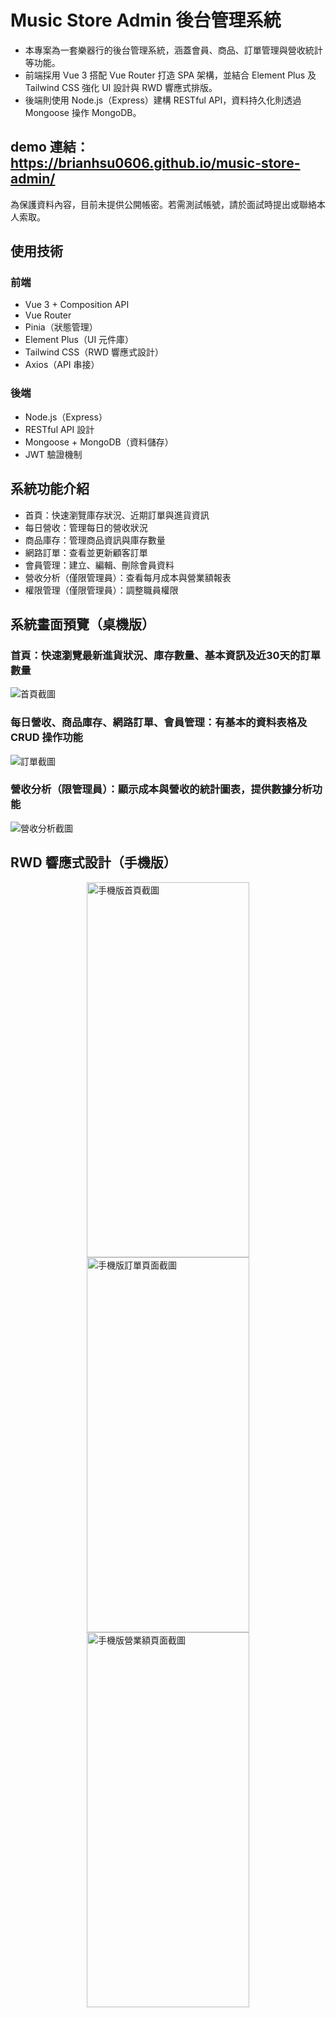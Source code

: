 # Music Store Admin 後台管理系統

- 本專案為一套樂器行的後台管理系統，涵蓋會員、商品、訂單管理與營收統計等功能。
- 前端採用 Vue 3 搭配 Vue Router 打造 SPA 架構，並結合 Element Plus 及 Tailwind CSS 強化 UI 設計與 RWD 響應式排版。
- 後端則使用 Node.js（Express）建構 RESTful API，資料持久化則透過 Mongoose 操作 MongoDB。

## demo 連結：https://brianhsu0606.github.io/music-store-admin/
為保護資料內容，目前未提供公開帳密。若需測試帳號，請於面試時提出或聯絡本人索取。

## 使用技術

### 前端
- Vue 3 + Composition API
- Vue Router
- Pinia（狀態管理）
- Element Plus（UI 元件庫）
- Tailwind CSS（RWD 響應式設計）
- Axios（API 串接）

### 後端
- Node.js（Express）
- RESTful API 設計
- Mongoose + MongoDB（資料儲存）
- JWT 驗證機制

## 系統功能介紹
- 首頁：快速瀏覽庫存狀況、近期訂單與進貨資訊
- 每日營收：管理每日的營收狀況
- 商品庫存：管理商品資訊與庫存數量
- 網路訂單：查看並更新顧客訂單
- 會員管理：建立、編輯、刪除會員資料
- 營收分析（僅限管理員）：查看每月成本與營業額報表
- 權限管理（僅限管理員）：調整職員權限
  
## 系統畫面預覽（桌機版）

### 首頁：快速瀏覽最新進貨狀況、庫存數量、基本資訊及近30天的訂單數量
<img src="images/home.jpg" alt="首頁截圖">

### 每日營收、商品庫存、網路訂單、會員管理：有基本的資料表格及 CRUD 操作功能
<img src="images/order.jpg" alt="訂單截圖">

### 營收分析（限管理員）：顯示成本與營收的統計圖表，提供數據分析功能 
<img src="images/finance.jpg" alt="營收分析截圖">

## RWD 響應式設計（手機版）
<div style="display: flex; justify-content: space-around; align-items: flex-start; flex-wrap: wrap;">
  <img src="images/home_mobile.jpg" alt="手機版首頁截圖" width="260" height="600">
  <img src="images/order_mobile.jpg" alt="手機版訂單頁面截圖" width="260" height="600">
  <img src="images/finance_mobile.jpg" alt="手機版營業額頁面截圖" width="260" height="600">
</div>
